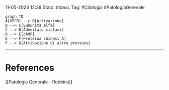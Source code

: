 11-05-2023 12:39
Stato: #ideaL
Tag: #Citologia #PatologiaGenerale 

```mermaid
graph TD
A[GPCR] --> B[Attivazione]
B --> C[Subunità alfa]
C --> D[Adenilato ciclasi]
D --> E[cAMP]
E --> F[Proteina chinasi A]
F --> G[Attivazione di altre proteine]
```


---
# References 

[[Patologia Generale - Robbins]]